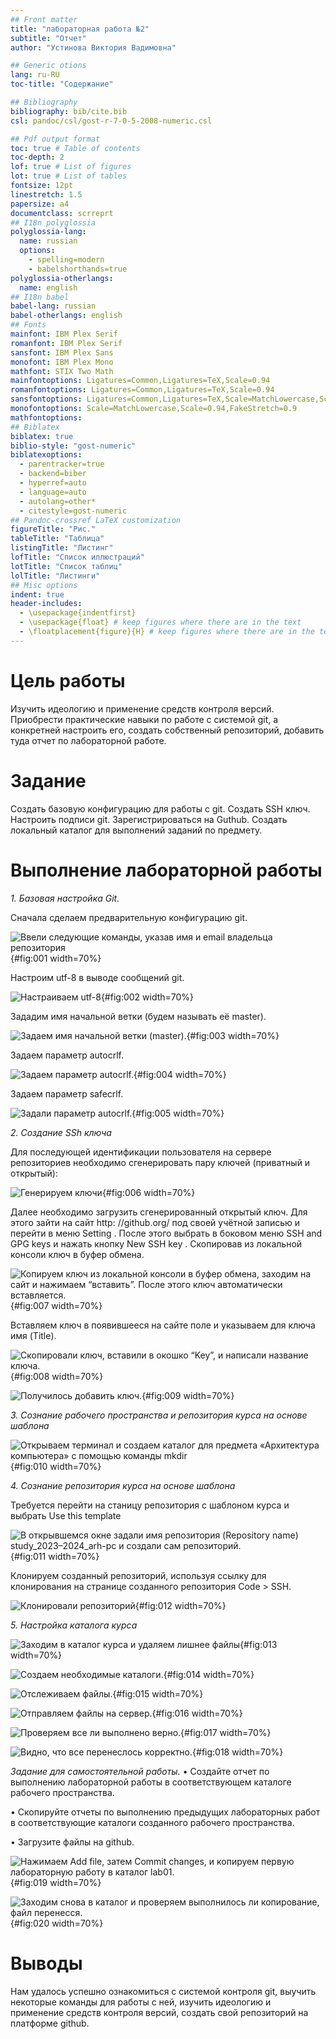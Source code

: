 ```yaml
---
## Front matter
title: "лабораторная работа №2"
subtitle: "Отчет"
author: "Устинова Виктория Вадимовна"

## Generic otions
lang: ru-RU
toc-title: "Содержание"

## Bibliography
bibliography: bib/cite.bib
csl: pandoc/csl/gost-r-7-0-5-2008-numeric.csl

## Pdf output format
toc: true # Table of contents
toc-depth: 2
lof: true # List of figures
lot: true # List of tables
fontsize: 12pt
linestretch: 1.5
papersize: a4
documentclass: scrreprt
## I18n polyglossia
polyglossia-lang:
  name: russian
  options:
	- spelling=modern
	- babelshorthands=true
polyglossia-otherlangs:
  name: english
## I18n babel
babel-lang: russian
babel-otherlangs: english
## Fonts
mainfont: IBM Plex Serif
romanfont: IBM Plex Serif
sansfont: IBM Plex Sans
monofont: IBM Plex Mono
mathfont: STIX Two Math
mainfontoptions: Ligatures=Common,Ligatures=TeX,Scale=0.94
romanfontoptions: Ligatures=Common,Ligatures=TeX,Scale=0.94
sansfontoptions: Ligatures=Common,Ligatures=TeX,Scale=MatchLowercase,Scale=0.94
monofontoptions: Scale=MatchLowercase,Scale=0.94,FakeStretch=0.9
mathfontoptions:
## Biblatex
biblatex: true
biblio-style: "gost-numeric"
biblatexoptions:
  - parentracker=true
  - backend=biber
  - hyperref=auto
  - language=auto
  - autolang=other*
  - citestyle=gost-numeric
## Pandoc-crossref LaTeX customization
figureTitle: "Рис."
tableTitle: "Таблица"
listingTitle: "Листинг"
lofTitle: "Список иллюстраций"
lotTitle: "Список таблиц"
lolTitle: "Листинги"
## Misc options
indent: true
header-includes:
  - \usepackage{indentfirst}
  - \usepackage{float} # keep figures where there are in the text
  - \floatplacement{figure}{H} # keep figures where there are in the text
---
```



# Цель работы

Изучить идеологию и применение средств контроля версий. Приобрести
практические навыки по работе с системой git, а конкретней настроить его, создать
собственный репозиторий, добавить туда отчет по лабораторной работе.

# Задание

Создать базовую конфигурацию для работы с git.
Создать SSH ключ.
Настроить подписи git.
Зарегистрироваться на Guthub.
Создать локальный каталог для выполнений заданий по предмету.

# Выполнение лабораторной работы

*1. Базовая настройка Git.*

Сначала сделаем предварительную конфигурацию git.

![Ввели следующие команды, указав имя и email владельца репозитория](image/1.png){#fig:001 width=70%}

Настроим utf-8 в выводе сообщений git.

![Настраиваем utf-8](image/2.png){#fig:002 width=70%}

Зададим имя начальной ветки (будем называть её master).

![Задаем имя начальной ветки (master).](image/3.png){#fig:003 width=70%}

Задаем параметр autocrlf.

![Задаем параметр autocrlf.](image/4.png){#fig:004 width=70%}

Задаем параметр safecrlf.

![Задали параметр autocrlf.](image/5.png){#fig:005 width=70%}

*2. Создание SSh ключа*

Для последующей идентификации пользователя на сервере репозиториев
необходимо сгенерировать пару ключей (приватный и открытый):

![Генерируем ключи](image/6.png){#fig:006 width=70%}

Далее необходимо загрузить сгенерированный открытый ключ. Для этого
зайти на сайт http: //github.org/ под своей учётной записью и перейти в меню
Setting . После этого выбрать в боковом меню SSH and GPG keys и нажать
кнопку New SSH key . Скопировав из локальной консоли ключ в буфер
обмена.

![Копируем ключ из локальной консоли в буфер обмена, заходим на сайт и нажимаем “вставить”. После этого ключ автоматически вставляется.](image/7.png){#fig:007 width=70%}

Вставляем ключ в появившееся на сайте поле и указываем для ключа имя
(Title).

![Скопировали ключ, вставили в окошко “Key”, и написали название ключа.](image/8.png){#fig:008 width=70%}

![Получилось добавить ключ.](image/9.png){#fig:009 width=70%}

*3. Сознание рабочего пространства и репозитория курса на основе шаблона*

![Открываем терминал и создаем каталог для предмета «Архитектура компьютера» с помощью команды mkdir](image/10.png){#fig:010 width=70%}

*4. Сознание репозитория курса на основе шаблона*

Требуется перейти на станицу репозитория с шаблоном курса и выбрать Use this template

![В открывшемся окне задали имя репозитория (Repository name) study_2023–2024_arh-pc и создали сам репозиторий.](image/11.png){#fig:011 width=70%}

Клонируем созданный репозиторий, используя ссылку для клонирования на странице созданного репозитория Code > SSH.

![Клонировали репозиторий](image/12.png){#fig:012 width=70%}

*5. Настройка каталога курса*

![Заходим в каталог курса и удаляем лишнее файлы](image/13.png){#fig:013 width=70%}

![Создаем необходимые каталоги.](image/14.png){#fig:014 width=70%}

![Отслеживаем файлы.](image/15.png){#fig:015 width=70%}

![Отправляем файлы на сервер.](image/16.png){#fig:016 width=70%}

![Проверяем все ли выполнено верно.](image/17.png){#fig:017 width=70%}

![Видно, что все перенеслось корректно.](image/18.png){#fig:018 width=70%}

*Задание для самостоятельной работы.*
• Создайте отчет по выполнению лабораторной работы в соответствующем
каталоге рабочего пространства.

• Скопируйте отчеты по выполнению предыдущих лабораторных работ в
соответствующие каталоги созданного рабочего пространства.

• Загрузите файлы на github.

![Нажимаем Add file, затем Commit changes, и копируем первую лабораторную работу в каталог lab01.](image/19.png){#fig:019 width=70%}

![Заходим снова в каталог и проверяем выполнилось ли копирование, файл перенесся.](image/20.png){#fig:020 width=70%}

# Выводы

Нам удалось успешно ознакомиться с системой контроля git, выучить некоторые
команды для работы с ней, изучить идеологию и применение средств контроля
версий, создать свой репозиторий на платформе github.

